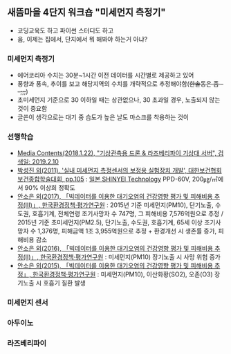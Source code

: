 ## 새뜸마을 4단지 워크숍 "미세먼지 측정기"
- 코딩교육도 하고 파이썬 스터디도 하고
- 음, 이제는 집에서, 단지에서 뭐 해봐야 하는거 아냐?
### 미세먼지 측정기
- 에어코리아 수치는 30분~1시간 이전 데이터를 시간별로 제공하고 있어
- 풍향과 풍속, 추이를 보고 해당지역의 수치를 개략적으로 추정해야함(~~한솔동은 좀 --;;;~~)
- 초미세먼지 기준으로 30 이하일 때는 상관없으나, 30 초과일 경우, 노출되지 않는 것이 중요함
- 글쓴이 생각으로는 대기 중 습도가 높은 날도 마스크를 착용하는 것이 
### 선행학습
- [Media Contents(2018.1.22), "기상관측용 드론 & 라즈베리파이 기상대 서버", 검색일: 2019.2.10]()
- [박성진 외(2011). '실내 미세먼지 측정센서의 보정용 실험장치 개발', 대한보건협회 보건종합학술대회, pp.105](https://kiss.kstudy.com/thesis/thesis-view.asp?key=3229687) : [일본 SHINYEI Technology](https://www.shinyei.co.jp/stc/eng/optical/index.html) PPD-60V, 200㎍/㎥에서 90% 이상희 정확도
- [안소은 외(2017), 「빅데이터를 이용한 대기오염의 건강영향 평가 및 피해비용 추정(Ⅲ)」, 한국환경정책·평가연구원](https://kiss.kstudy.com/thesis/thesis-view.asp?key=3591032) : 2015년 기준 미세먼지(PM10), 단기노출, 수도권, 호흡기계, 전체연령 조기사망자 수 747명, 그 피해비용 7,576억원으로 추정 / 2015년 기준 초미세먼지(PM2.5), 단기노출, 수도권, 호흡기계, 65세 이상 조기사망자 수 1,376명, 피해금액 1조 3,955억원으로 추정 + 환경개선 시 생존률 증가, 피해비용 감소  
- [안소은 외(2016), 「빅데이터를 이용한 대기오염의 건강영향 평가 및 피해비용 추정(Ⅱ)」, 한국환경정책·평가연구원](https://kiss.kstudy.com/thesis/thesis-view.asp?key=3508445) : 미세먼지(PM10) 장기노출 시 사망 위험 증가 
- [안소은 외(2015), 「빅데이터를 이용한 대기오염의 건강영향 평가 및 피해비용 추정」, 한국환경정책·평가연구원](https://kiss.kstudy.com/thesis/thesis-view.asp?key=3425976) : 미세먼지(PM10), 이산화황(SO2), 오존(O3) 장기노출 시 호흡기 질환 발생 
### 미세먼지 센서
### 아두이노
### 라즈베리파이
